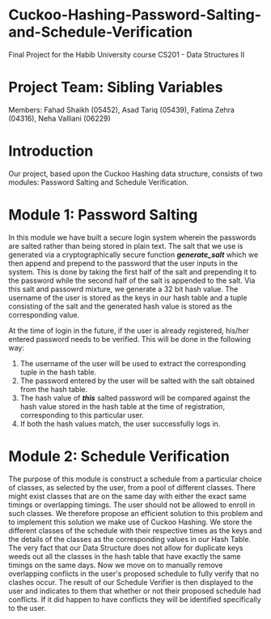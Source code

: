 # Cuckoo-Hashing-Password-Salting-and-Schedule-Verification
Final Project for the Habib University course CS201 - Data Structures II

# Project Team: Sibling Variables
Members: Fahad Shaikh (05452), Asad Tariq (05439), Fatima Zehra (04316), Neha Valliani (06229)

# Introduction
Our project, based upon the Cuckoo Hashing data structure, consists of two modules: Password Salting and Schedule Verification.

# Module 1: Password Salting
In this module we have built a secure login system wherein the passwords are salted rather than being stored in plain text. The salt that we use is generated via a cryptographically secure function ***generate_salt*** which we then append and prepend to the password that the user inputs in the system. This is done by taking the first half of the salt and prepending it to the password while the second half of the salt is appended to the salt. Via this salt and passowrd mixture, we generate a 32 bit hash value. The username of the user is stored as the keys in our hash table and a tuple consisting of the salt and the generated hash value is stored as the corresponding value.

At the time of login in the future, if the user is already registered, his/her entered password needs to be verified. This will be done in the following way:
1. The username of the user will be used to extract the corresponding tuple in the hash table.
2. The password entered by the user will be salted with the salt obtained from the hash table.
3. The hash value of ***this*** salted password will be compared against the hash value stored in the hash table at the time of registration, corresponding to this particular user.
4. If both the hash values match, the user successfully logs in.


# Module 2: Schedule Verification
The purpose of this module is construct a schedule from a particular choice of classes, as selected by the user, from a pool of different classes. There might exist classes that are on the same day with either the exact same timings or overlapping timings. The user should not be allowed to enroll in such classes. We therefore propose an efficient solution to this problem and to implement this solution we make use of Cuckoo Hashing. We store the different classes of the schedule with their respective times as the keys and the details of the classes as the corresponding values in our Hash Table.
The very fact that our Data Structure does not allow for duplicate keys weeds out all the classes in the hash table that have exactly the same timings on the same days. Now we move on to manually remove overlapping conflicts in the user's proposed schedule to fully verify that no clashes occur.
The result of our Schedule Verifier is then displayed to the user and indicates to them that whether or not their proposed schedule had conflicts. If it did happen to have conflicts they will be identified specifically to the user.
